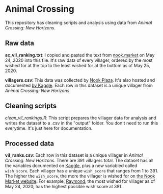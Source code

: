 # Animal Crossing

This repository has cleaning scripts and analysis using data from *Animal Crossing: New Horizons*. 

## Raw data 

**ac_vil_ranking.txt**: I copied and pasted the text from [nook.market](https://nook.market/categories/257-villagers?sort=num_wishers-desc
) on May 24, 2020 into this file. It's raw data of every villager, ordered by the most wished for at the top to the least wished for at the bottom as of May 25, 2020. 

**villagers.csv**: This data was collected by [Nook Plaza](https://nookplaza.net). It's also hosted and documented [by Kaggle](https://www.kaggle.com/jessicali9530/animal-crossing-new-horizons-nookplaza-dataset). Each row in this dataset is a unique villager from *Animal Crossing: New Horizons*. 

## Cleaning scripts

*clean_vil_rankings.R*: This script prepares the villager data for analysis and writes the dataset to a .csv in the "output" folder. You don't need to run this everytime. It's just here for documentation. 

## Processed data 

**vil_ranks.csv**: Each row in this dataset is a unique villager in *Animal Crossing: New Horizons*. There are 391 villagers total. The dataset has all the variables documented on [Kaggle](https://www.kaggle.com/jessicali9530/animal-crossing-new-horizons-nookplaza-dataset), plus a new variabled called `wish_score`. Each villager has a unique `wish_score` that ranges from 1 to 391. The higher the `wish_score`, the more the villager is wished for on [the Nook Market website](https://nook.market/categories/257-villagers?sort=num_wishers-desc
). For example, [Raymond](https://animalcrossing.fandom.com/wiki/Raymond), the most wished for villager as of May 24, 2020, has the highest possible wish score at 381. 
